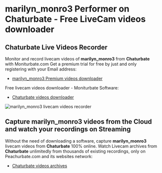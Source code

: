 # marilyn_monro3 Performer on Chaturbate - Free LiveCam videos downloader

## Chaturbate Live Videos Recorder

Monitor and record livecam videos of **marilyn_monro3** from **Chaturbate** with Moniturbate.com
Get a premium trial for free by just and only registering with your Email address:
* [marilyn_monro3 Premium videos downloader](https://moniturbate.com/request-demo-licence-key.html)

Free livecam videos downloader - Moniturbate Software:
* [Chaturbate videos downloader](https://moniturbate.com/moniturbate-download-software.html)

![marilyn_monro3 livecam videos recorder](https://peachurnet.com/templates/moniturbate-software.png)


## Capture marilyn_monro3 videos from the Cloud and watch your recordings on Streaming

Without the need of downloading a software, capture **marilyn_monro3** livecam videos from **Chaturbate** 100% online.
Watch Livecam archives from **Chaturbate** unlimitedly from thousands of existing recordings, only on Peachurbate.com and its websites network:
* [Chaturbate videos archives](https://peachurnet.com/)